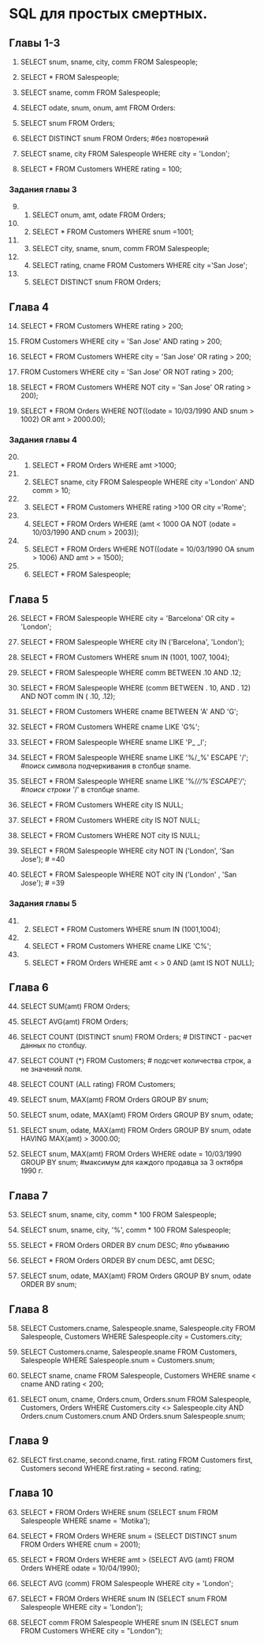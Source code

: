 # SQL для простых смертных.

## Главы 1-3

1. SELECT snum, sname, city, comm
    FROM Salespeople;

2. SELECT *
     FROM Salespeople;

3. SELECT sname, comm
    FROM Salespeople;

4. SELECT odate, snum, onum, amt
     FROM Orders:

5. SELECT snum
     FROM Orders;

6. SELECT DISTINCT snum
     FROM Orders; #без повторений

7. SELECT sname, city
     FROM Salespeople
     WHERE city = 'London';

8. SELECT *
     FROM Customers
      WHERE rating = 100;

### Задания главы 3

9. 1. SELECT onum, amt, odate
         FROM Orders;

10. 2. SELECT *
           FROM Customers
           WHERE snum =1001;

11. 3. SELECT city, sname, snum, comm
           FROM Salespeople;

12. 4. SELECT rating, cname
            FROM Customers
             WHERE city ='San Jose';

13. 5. SELECT DISTINCT snum
           FROM Orders;

## Глава 4

14. SELECT *
       FROM Customers
       WHERE rating > 200;

15. FROM Customers
       WHERE city = 'San Jose'
       AND rating > 200;

16. SELECT *
       FROM Customers
       WHERE city = 'San Jose'
       OR rating > 200;

17. FROM Customers
       WHERE city = 'San Jose'
       OR NOT rating > 200;

18. SELECT *
       FROM Customers
       WHERE NOT city = 'San Jose'
       OR rating > 200);
       
19. SELECT *
       FROM Orders
       WHERE NOT((odate = 10/03/1990 AND snum > 1002)
       OR amt > 2000.00);

### Задания главы 4

20. 1. SELECT *
           FROM Orders
           WHERE amt >1000;

21. 2. SELECT sname, city
           FROM Salespeople
            WHERE city ='London'
            AND comm > 10;

22. 3. SELECT *
            FROM Customers
            WHERE rating >100
            OR city ='Rome';
            
23. 4.  SELECT *
            FROM Orders
            WHERE (amt < 1000 ОА
             NOT (odate = 10/03/1990
            AND cnum > 2003));
            
24. 5. SELECT *
           FROM Orders
           WHERE NOT((odate = 10/03/1990 ОА snum > 1006)
           AND amt > = 1500);
           
25. 6. SELECT *
           FROM Salespeople;

## Глава 5

26. SELECT *
       FROM Salespeople
       WHERE city = 'Bагсеlоnа'
       OR city = 'London';

27. SELECT *
      FROM Salespeople
       WHERE city IN ('Barcelona', 'London');

28. SELECT *
       FROM Customers
       WHERE snum IN (1001, 1007, 1004);

29. SELECT *
       FROM Salespeople
       WHERE comm BEТWEEN .10 AND .12;
       
30. SELECT *
       FROM Salespeople
      WHERE (comm BEТWEEN . 10, AND . 12)
      AND NOT comm IN ( .10, .12);

31. SELECT *
      FROM Customers
       WHERE cname BEТWEEN 'A' AND 'G';

32. SELECT *
       FROM Customers
       WHERE cname LIKE 'G%';

33. SELECT *
       FROM Salespeople
       WHERE sname LIKE 'P_ _l';

34. SELECT *
      FROM Salespeople
      WHERE sname LIKE '%/_%' ESCAPE '/';      #поиск символа подчеркивания в столбце sname.

35. SELECT *
       FROM Salespeople
       WHERE sname LIKE '%/_//%'ESCAPE'/';   #поиск строки '_/' в столбце sname.

36. SELECT *
      FROM Customers
      WHERE city IS NULL;

37. SELECT *
       FROM Customers
       WHERE city IS NOT NULL;

38. SELECT *
       FROM Customers
       WHERE NOT city IS NULL;

39. SELECT *
      FROM Salespeople
      WHERE city NOT IN ('London', 'San Jose');              # =40

40. SELECT *
      FROM Salespeople
      WHERE NOT city IN ('London' , 'San Jose');           # =39

### Задания главы 5

41. 2. SELECT *
            FROM Customers
            WHERE snum IN (1001,1004);

42. 4. SELECT *
      FROM Customers
      WHERE cname LIKE  'C%';

43. 5. SELECT *
           FROM Orders
           WHERE amt < > 0
          AND (amt IS NOT NULL);

## Глава 6

44. SELECT SUM(amt)
       FROM Orders;

45. SELECT AVG(amt)
       FROM Orders;

46. SELECT COUNT (DISTINCT snum)
       FROM Orders;                                      # DISTINCT - расчет данных по столбцу.

47. SELECT COUNT (*)
        FROM Customers;                             # подсчет количества строк, а не значений поля.

48. SELECT COUNT (ALL rating)
       FROM Customers;

49. SELECT snum, MAX(amt)
       FROM Orders
       GROUP ВУ snum;

50. SELECT snum, odate, MAX(amt)
      FROM Orders
      GROUP ВУ snum, odate;

51. SELECT snum, odate, MAX(amt)
       FROM Orders
      GROUP ВУ snum, odate
      HAVING MAX(amt) > 3000.00;

52. SELECT snum, MAX(amt)
       FROM Orders
       WHERE odate = 10/03/1990
       GROUP BY snum;     #максимум для каждого продавца за 3 октября 1990 г.

## Глава 7

53. SELECT snum, sname, city, comm * 100
FROM Salespeople;

54. SELECT snum, sname, city, '%', comm * 100
FROM Salespeople;

55. SELECT *
       FROM Orders
       ORDER ВУ cnum DESC;    #по убыванию
       
56.  SELECT *
        FROM Orders
        ORDER ВУ cnum DESC, amt DESC;

57. SELECT snum, odate, MAX(amt)
       FROM Orders
       GROUP ВУ snum, odate
       ORDER ВУ snum;

## Глава 8

58. SELECT Customers.cname, Salespeople.sname, Salespeople.city
       FROM Salespeople, Customers
       WHERE Salespeople.city = Customers.city;

59. SELECT Customers.cname, Salespeople.sname
       FROM Customers, Salespeople
       WHERE Salespeople.snum = Customers.snum;

60. SELECT sname, cname
       FROM Salespeople, Customers
      WHERE sname < cname
       AND rating < 200;

61. SELECT onum, cname, Orders.cnum, Orders.snum
       FROM Salespeople, Customers, Orders
       WHERE Customers.city <> Salespeople.city
       AND Orders.cnum Customers.cnum
       AND Orders.snum Salespeople.snum;

## Глава 9

62. SELECT first.cname, second.cname, first. rating
       FROM Customers first, Customers second
      WHERE first.rating = second. rating;

## Глава 10

63. SELECT *
       FROM Orders
        WHERE snum
        (SELECT snum
        FROM Salespeople
        WHERE sname = 'Motika');

64. SELECT *
     FROM Orders
     WHERE snum =
    (SELECT DISTINCT snum
    FROM Orders
     WHERE cnum = 2001);

65. SELECT *
       FROM Orders
      WHERE amt > (SELECT AVG (amt)
      FROM Orders
      WHERE odate = 10/04/1990);

66. SELECT AVG (comm)
       FROM Salespeople
       WHERE city = 'London';

67. SELECT *
      FROM Orders
       WHERE snum IN
       (SELECT snum
       FROM Salespeople
       WHERE city = 'London');

68. SELECT comm
      FROM Salespeople
      WHERE snum IN
      (SELECT snum
      FROM Customers
      WHERE city = "London");

       


